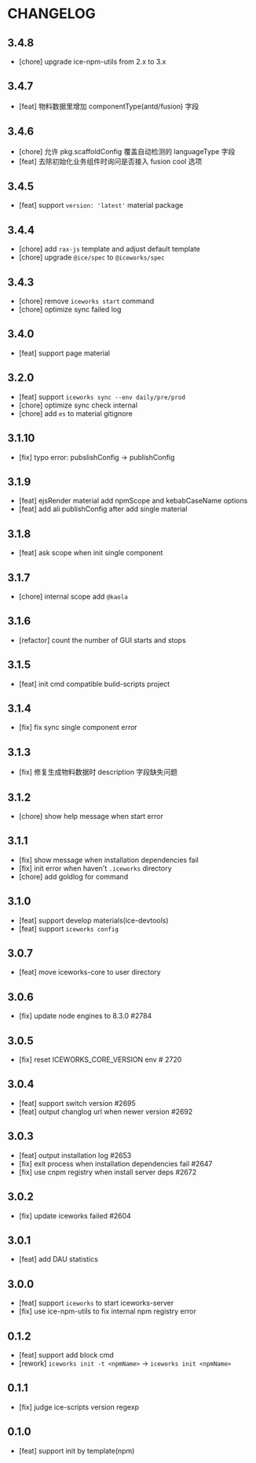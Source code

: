 # CHANGELOG

## 3.4.8

- [chore] upgrade ice-npm-utils from 2.x to 3.x

## 3.4.7

- [feat] 物料数据里增加 componentType(antd/fusion) 字段

## 3.4.6

- [chore] 允许 pkg.scaffoldConfig 覆盖自动检测的 languageType 字段
- [feat] 去除初始化业务组件时询问是否接入 fusion cool 选项

## 3.4.5

- [feat] support `version: 'latest'` material package

## 3.4.4

- [chore] add `rax-js` template and adjust default template
- [chore] upgrade `@ice/spec` to `@iceworks/spec`

## 3.4.3

- [chore] remove `iceworks start` command
- [chore] optimize sync failed log

## 3.4.0

- [feat] support page material

## 3.2.0

- [feat] support `iceworks sync --env daily/pre/prod`
- [chore] optimize sync check internal
- [chore] add `es` to material gitignore

## 3.1.10

- [fix] typo error: pubslishConfig -> publishConfig

## 3.1.9

- [feat] ejsRender material add npmScope and kebabCaseName options
- [feat] add ali publishConfig after add single material

## 3.1.8

- [feat] ask scope when init single component

## 3.1.7

- [chore] internal scope add `@kaola`

## 3.1.6

- [refactor] count the number of GUI starts and stops

## 3.1.5

- [feat] init cmd compatible build-scripts project

## 3.1.4

- [fix] fix sync single component error

## 3.1.3

- [fix] 修复生成物料数据时 description 字段缺失问题

## 3.1.2

- [chore] show help message when start error

## 3.1.1

- [fix] show message when installation dependencies fail
- [fix] init error when haven't `.iceworks` directory
- [chore] add goldlog for command

## 3.1.0

- [feat] support develop materials(ice-devtools)
- [feat] support `iceworks config`

## 3.0.7

- [feat] move iceworks-core to user directory

## 3.0.6

- [fix] update node engines to 8.3.0 #2784

## 3.0.5

- [fix] reset ICEWORKS_CORE_VERSION env # 2720

## 3.0.4

- [feat] support switch version #2695
- [feat] output changlog url when newer version #2692

## 3.0.3

- [feat] output installation log #2653
- [fix] exit process when installation dependencies fail #2647
- [fix] use cnpm registry when install server deps #2672

## 3.0.2

- [fix] update iceworks failed #2604

## 3.0.1

- [feat] add DAU statistics

## 3.0.0

- [feat] support `iceworks` to start iceworks-server
- [fix] use ice-npm-utils to fix internal npm registry error

## 0.1.2

- [feat] support add block cmd
- [rework] `iceworks init -t <npmName>` -> `iceworks init <npmName>`

## 0.1.1

- [fix] judge ice-scripts version regexp

## 0.1.0

- [feat] support init by template(npm)
